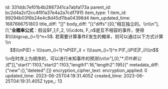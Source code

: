 id: 331ddc7ef01b4b2887341ca7abfa173a
parent_id: bc2d4a2cf2cc4f91a37e4a2a7cdf7915
item_type: 1
item_id: 89294b03f6b24e4c8d45d11ba04398d4
item_updated_time: 1687666751803
title_diff: "[]"
body_diff: "[{\"diffs\":[[0,\"相互独立的。\\\n\\\n\"],[1,\"**全概率公式**：假设$F_1,F_2, \\\\cdots, F_n$是互不相容的事件，使得$\\\\bigcup_{i=1}^n=S$. 若需要计算事件$E$发生的概率，则可以通过以下方式计算\\\n$$\\\nP(E) = \\\\sum_{i=1}^nP(EF_i) = \\\\sum_{i=1}^n P(F_i)P(E|F_i)\\\n$$\\\n在时序上为顺序的，可以进行未知事件的预测\\\n\\\n\"],[0,\"**贝叶斯公式*\"]],\"start1\":1103,\"start2\":1103,\"length1\":16,\"length2\":195}]"
metadata_diff: {"new":{},"deleted":[]}
encryption_cipher_text: 
encryption_applied: 0
updated_time: 2023-06-25T04:19:31.405Z
created_time: 2023-06-25T04:19:31.405Z
type_: 13